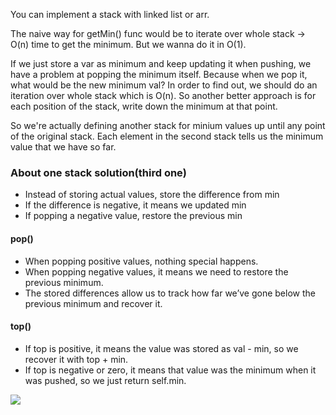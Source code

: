 You can implement a stack with linked list or arr.

The naive way for getMin() func would be to iterate over whole stack -> O(n) time to get the minimum. But we wanna do it in O(1).

If we just store a var as minimum and keep updating it when pushing, we have a problem at popping the minimum itself. Because when
we pop it, what would be the new minimum val? In order to find out, we should do an iteration over whole stack which is O(n).
So another better approach is for each position of the stack, write down the minimum at that point.

So we're actually defining another stack for minium values up until any point of the original stack. Each element in the 
second stack tells us the minimum value that we have so far.

### About one stack solution(third one)
- Instead of storing actual values, store the difference from min
- If the difference is negative, it means we updated min
- If popping a negative value, restore the previous min

#### pop()
- When popping positive values, nothing special happens.
- When popping negative values, it means we need to restore the previous minimum.
- The stored differences allow us to track how far we’ve gone below the previous minimum and recover it.

#### top()
- If top is positive, it means the value was stored as val - min, so we recover it with top + min.
- If top is negative or zero, it means that value was the minimum when it was pushed, so we just return self.min.

![](155-1.png)
